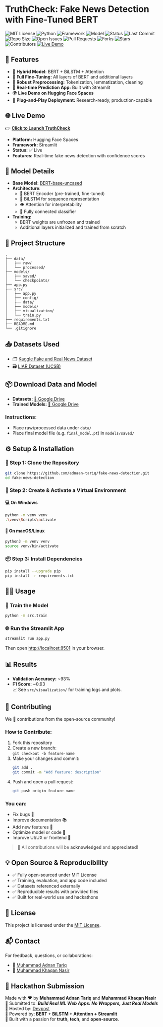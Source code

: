 # TruthCheck: Fake News Detection with Fine-Tuned BERT

![MIT License](https://img.shields.io/badge/License-MIT-green.svg)
![Python](https://img.shields.io/badge/Python-3.8%2B-blue)
![Framework](https://img.shields.io/badge/Framework-Streamlit-orange)
![Model](https://img.shields.io/badge/Model-BERT--BiLSTM--Attention-ff69b4)
![Status](https://img.shields.io/badge/Status-Production-brightgreen)
![Last Commit](https://img.shields.io/github/last-commit/adnaan-tariq/fake-news-detection)
![Repo Size](https://img.shields.io/github/repo-size/adnaan-tariq/fake-news-detection)
![Open Issues](https://img.shields.io/github/issues/adnaan-tariq/fake-news-detection)
![Pull Requests](https://img.shields.io/github/issues-pr/adnaan-tariq/fake-news-detection)
![Forks](https://img.shields.io/github/forks/adnaan-tariq/fake-news-detection?style=social)
![Stars](https://img.shields.io/github/stars/adnaan-tariq/fake-news-detection?style=social)
![Contributors](https://img.shields.io/github/contributors/adnaan-tariq/fake-news-detection)
[![Live Demo](https://img.shields.io/badge/🧪%20Try%20on-HuggingFace-blue?logo=huggingface)](https://huggingface.co/spaces/adnaan05/TruthCheck)

## 🚀 Features
- 🤖 **Hybrid Model:** BERT + BiLSTM + Attention
- 🔄 **Full Fine-Tuning:** All layers of BERT and additional layers
- 🧹 **Robust Preprocessing:** Tokenization, lemmatization, cleaning
- 🧪 **Real-time Prediction App:** Built with Streamlit
- 🌍 **Live Demo on Hugging Face Spaces**
- 🚀 **Plug-and-Play Deployment:** Research-ready, production-capable

## 🌐 Live Demo

👉 [**Click to Launch TruthCheck**](https://huggingface.co/spaces/adnaan05/TruthCheck)

- **Platform:** Hugging Face Spaces  
- **Framework:** Streamlit  
- **Status:** ✅ Live  
- **Features:** Real-time fake news detection with confidence scores

## 🧠 Model Details
- **Base Model:** [BERT-base-uncased](https://huggingface.co/bert-base-uncased)
- **Architecture:**
  - 🧠 BERT Encoder (pre-trained, fine-tuned)
  - 🔁 BiLSTM for sequence representation
  - 👁️ Attention for interpretability
  - 🧮 Fully connected classifier
- **Training:**
  - BERT weights are unfrozen and trained
  - Additional layers initialized and trained from scratch

## 📂 Project Structure
```
.
├── data/
│   ├── raw/
│   └── processed/
├── models/
│   ├── saved/
│   └── checkpoints/
├── app.py
├── src/
│   ├── app.py
│   ├── config/
│   ├── data/
│   ├── models/
│   ├── visualization/
│   └── train.py
├── requirements.txt
├── README.md
└── .gitignore
```

## 📥 Datasets Used
- 🗂️ [Kaggle Fake and Real News Dataset](https://www.kaggle.com/datasets/clmentbisaillon/fake-and-real-news-dataset)
- 🗃️ [LIAR Dataset (UCSB)](https://www.cs.ucsb.edu/~william/data/liar_dataset.zip)

## 📦 Download Data and Model

- **Datasets:** [📁 Google Drive](https://drive.google.com/drive/folders/1tAhWhhhDes5uCdcnMLmJdFBSGWFFl55M?usp=sharing)
- **Trained Models:** [📁 Google Drive](https://drive.google.com/drive/folders/1VEFa0y_vW6AzT5x0fRwmX8shoBhUGd7K?usp=sharing)

### Instructions:
- Place raw/processed data under `data/`
- Place final model file (e.g. `final_model.pt`) in `models/saved/`

## ⚙️ Setup & Installation

### 🔧 Step 1: Clone the Repository
```bash
git clone https://github.com/adnaan-tariq/fake-news-detection.git
cd fake-news-detection
```

### 🧱 Step 2: Create & Activate a Virtual Environment

#### 💻 On Windows
```bash
python -m venv venv
.\venv\Scripts\activate
```

#### 🍎 On macOS/Linux
```bash
python3 -m venv venv
source venv/bin/activate
```

### 📦 Step 3: Install Dependencies
```bash
pip install --upgrade pip
pip install -r requirements.txt
```

## 🏃‍♂️ Usage

### 🧠 Train the Model
```bash
python -m src.train
```

### 🌐 Run the Streamlit App
```bash
streamlit run app.py
```

Then open [http://localhost:8501](http://localhost:8501) in your browser.

## 📊 Results
- **Validation Accuracy:** ~93%
- **F1 Score:** ~0.93  
📈 See `src/visualization/` for training logs and plots.

## 🤝 Contributing

We 💖 contributions from the open-source community!

### How to Contribute:
1. Fork this repository
2. Create a new branch:  
   `git checkout -b feature-name`
3. Make your changes and commit:
   ```bash
   git add .
   git commit -m "Add feature: description"
   ```
4. Push and open a pull request:
   ```bash
   git push origin feature-name
   ```

### You can:
- Fix bugs 🐞
- Improve documentation 📚
- Add new features 🌟
- Optimize model or code 🧠
- Improve UI/UX or frontend 🎨

> 🙌 All contributions will be **acknowledged** and **appreciated**!

## 💡 Open Source & Reproducibility

- ✅ Fully open-sourced under MIT License
- ✅ Training, evaluation, and app code included
- ✅ Datasets referenced externally
- ✅ Reproducible results with provided files
- ✅ Built for real-world use and hackathons

## 📄 License
This project is licensed under the [MIT License](https://opensource.org/licenses/MIT).

## 📬 Contact

For feedback, questions, or collaborations:
- 📧 [Muhammad Adnan Tariq](mailto:adnantariq966@gmail.com)
- 📧 [Muhammad Khaqan Nasir](mailto:khaqannasir01@gmail.com)

## 💖 Hackathon Submission

Made with ❤️ by **Muhammad Adnan Tariq** and **Muhammad Khaqan Nasir**  
🎯 Submitted to: **_Build Real ML Web Apps: No Wrappers, Just Real Models_**  
🏢 Hosted by: [Devpost](https://devpost.com)  
🧠 Powered by: **BERT + BiLSTM + Attention + Streamlit**  
🚀 Built with a passion for **truth**, **tech**, and **open-source**.
